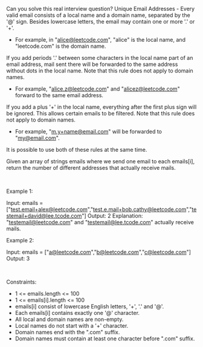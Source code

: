 Can you solve this real interview question? Unique Email Addresses - Every valid email consists of a local name and a domain name, separated by the '@' sign. Besides lowercase letters, the email may contain one or more '.' or '+'.

 * For example, in "alice@leetcode.com", "alice" is the local name, and "leetcode.com" is the domain name.

If you add periods '.' between some characters in the local name part of an email address, mail sent there will be forwarded to the same address without dots in the local name. Note that this rule does not apply to domain names.

 * For example, "alice.z@leetcode.com" and "alicez@leetcode.com" forward to the same email address.

If you add a plus '+' in the local name, everything after the first plus sign will be ignored. This allows certain emails to be filtered. Note that this rule does not apply to domain names.

 * For example, "m.y+name@email.com" will be forwarded to "my@email.com".

It is possible to use both of these rules at the same time.

Given an array of strings emails where we send one email to each emails[i], return the number of different addresses that actually receive mails.

 

Example 1:


Input: emails = ["test.email+alex@leetcode.com","test.e.mail+bob.cathy@leetcode.com","testemail+david@lee.tcode.com"]
Output: 2
Explanation: "testemail@leetcode.com" and "testemail@lee.tcode.com" actually receive mails.


Example 2:


Input: emails = ["a@leetcode.com","b@leetcode.com","c@leetcode.com"]
Output: 3


 

Constraints:

 * 1 <= emails.length <= 100
 * 1 <= emails[i].length <= 100
 * emails[i] consist of lowercase English letters, '+', '.' and '@'.
 * Each emails[i] contains exactly one '@' character.
 * All local and domain names are non-empty.
 * Local names do not start with a '+' character.
 * Domain names end with the ".com" suffix.
 * Domain names must contain at least one character before ".com" suffix.